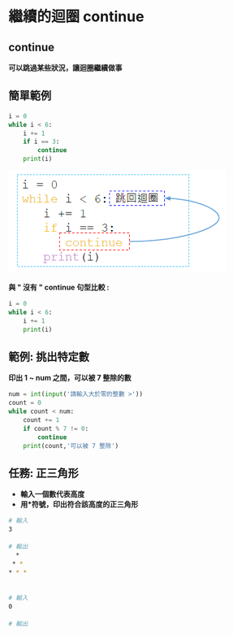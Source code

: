 # 繼續的迴圈 continue

## continue

**可以跳過某些狀況，讓迴圈繼續做事**

## **簡單範例**

```python
i = 0
while i < 6:
    i += 1 
    if i == 3:
        continue
    print(i)
```

![](../../.gitbook/assets/image%20%282%29.png)

**與 " 沒有 " continue 句型比較 :**

```python
i = 0
while i < 6:
	i += 1
	print(i)
```

## **範例: 挑出特定數**

**印出 1 ~  num 之間，可以被 7 整除的數**

```python
num = int(input('請輸入大於零的整數 >'))
count = 0
while count < num:
	count += 1
	if count % 7 != 0:
		continue
	print(count,'可以被 7 整除')
```

## **任務: 正三角形**

* **輸入一個數代表高度**
* **用\*符號，印出符合該高度的正三角形**

```bash
# 輸入
3

# 輸出
  *
 * *
* * *


# 輸入
0

# 輸出
 
```

